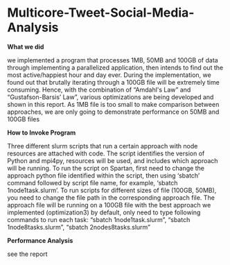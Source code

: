 # Multicore-Tweet-Social-Media-Analysis

**What we did**
<p>we implemented a program that processes 1MB, 50MB and 100GB of
data through implementing a parallelized application, then intends to find out the most
active/happiest hour and day ever. During the implementation, we found out that brutally
iterating through a 100GB file will be extremely time consuming. Hence, with the
combination of “Amdahl's Law” and “Gustafson-Barsis’ Law”, various optimizations are
being developed and shown in this report. As 1MB file is too small to make comparison
between approaches, we are only going to demonstrate performance on 50MB and 100GB
files</p>

**How to Invoke Program**
<p>Three different slurm scripts that run a certain approach with node resources are attached
with code. The script identifies the version of Python and mpi4py, resources will be used, and
includes which approach will be running. To run the script on Spartan, first need to change
the approach python file identified within the script, then using ‘sbatch’ command followed
by script file name, for example, ‘sbatch 1node1task.slurm’. To run scripts for different sizes
of file (100GB, 50MB), you need to change the file path in the corresponding approach file.
The approach file will be running on a 100GB file with the best approach we implemented
(optimization3) by default, only need to type following commands to run each task: “sbatch
1node1task.slurm”, “sbatch 1node8tasks.slurm”, “sbatch 2nodes8tasks.slurm”<p>

**Performance Analysis**
<p>see the report</p>
